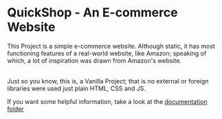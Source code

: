 # QuickShop - An E-commerce Website


This Project is a simple e-commerce website. Although static, it has most functioning features of a real-world website, like Amazon; speaking of which, a lot of inspiration was drawn from Amazon's website.

<br>
Just so you know, this is, a Vanilla Project; that is no external or foreign libraries were used just plain HTML, CSS and JS.

<br>

If you want some helpful information, take a look at the [ documentation folder](./documentation)

